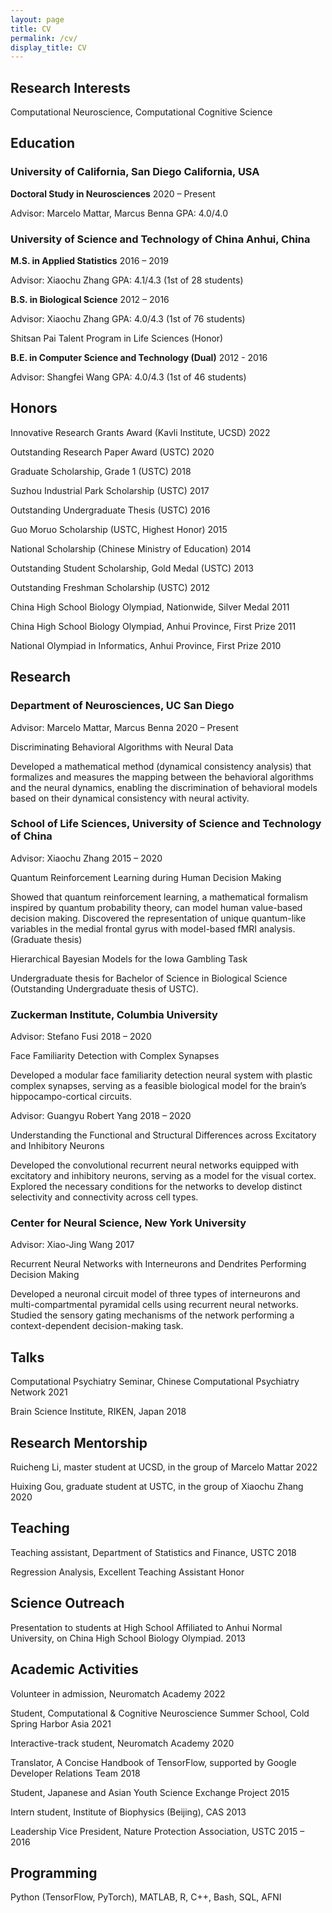 ```yaml
---
layout: page
title: CV
permalink: /cv/
display_title: CV
---
```


## Research Interests 

Computational Neuroscience, Computational Cognitive Science

## Education 

### University of California, San Diego California, USA

**Doctoral Study in Neurosciences** 2020 – Present

Advisor: Marcelo Mattar, Marcus Benna GPA: 4.0/4.0

### University of Science and Technology of China Anhui, China

**M.S. in Applied Statistics** 2016 – 2019

Advisor: Xiaochu Zhang GPA: 4.1/4.3 (1st of 28 students)

**B.S. in Biological Science** 2012 – 2016

Advisor: Xiaochu Zhang GPA: 4.0/4.3 (1st of 76 students)

Shitsan Pai Talent Program in Life Sciences (Honor)

**B.E. in Computer Science and Technology (Dual)** 2012 - 2016

Advisor: Shangfei Wang GPA: 4.0/4.3 (1st of 46 students)

## Honors 

Innovative Research Grants Award (Kavli Institute, UCSD) 2022

Outstanding Research Paper Award (USTC) 2020

Graduate Scholarship, Grade 1 (USTC) 2018

Suzhou Industrial Park Scholarship (USTC) 2017

Outstanding Undergraduate Thesis (USTC) 2016

Guo Moruo Scholarship (USTC, Highest Honor) 2015

National Scholarship (Chinese Ministry of Education) 2014

Outstanding Student Scholarship, Gold Medal (USTC) 2013

Outstanding Freshman Scholarship (USTC) 2012

China High School Biology Olympiad, Nationwide, Silver Medal 2011

China High School Biology Olympiad, Anhui Province, First Prize 2011

National Olympiad in Informatics, Anhui Province, First Prize 2010


## Research 

### Department of Neurosciences, UC San Diego

Advisor: Marcelo Mattar, Marcus Benna 2020 – Present

Discriminating Behavioral Algorithms with Neural Data

Developed a mathematical method (dynamical consistency analysis) that formalizes and measures the mapping between the behavioral algorithms and the neural dynamics, enabling the discrimination of behavioral models based on their dynamical consistency with neural activity. 

### School of Life Sciences, University of Science and Technology of China

Advisor: Xiaochu Zhang 2015 – 2020

Quantum Reinforcement Learning during Human Decision Making

Showed that quantum reinforcement learning, a mathematical formalism inspired by quantum probability theory, can model human value-based decision making. Discovered the representation of unique quantum-like variables in the medial frontal gyrus with model-based fMRI analysis. (Graduate thesis)

Hierarchical Bayesian Models for the Iowa Gambling Task

Undergraduate thesis for Bachelor of Science in Biological Science (Outstanding Undergraduate thesis of USTC).

### Zuckerman Institute, Columbia University

Advisor: Stefano Fusi 2018 – 2020

Face Familiarity Detection with Complex Synapses

Developed a modular face familiarity detection neural system with plastic complex synapses, serving as a feasible biological model for the brain’s hippocampo-cortical circuits.

Advisor: Guangyu Robert Yang 2018 – 2020

Understanding the Functional and Structural Differences across Excitatory and Inhibitory Neurons

Developed the convolutional recurrent neural networks equipped with excitatory and inhibitory neurons, serving as a model for the visual cortex. Explored
the necessary conditions for the networks to develop distinct selectivity and connectivity across cell types.

### Center for Neural Science, New York University

Advisor: Xiao-Jing Wang 2017

Recurrent Neural Networks with Interneurons and Dendrites Performing Decision Making

Developed a neuronal circuit model of three types of interneurons and multi-compartmental pyramidal cells using recurrent neural networks. Studied the sensory gating mechanisms of the network performing a context-dependent decision-making task.

## Talks 

Computational Psychiatry Seminar, Chinese Computational Psychiatry Network 2021

Brain Science Institute, RIKEN, Japan 2018

## Research Mentorship 

Ruicheng Li, master student at UCSD, in the group of Marcelo Mattar 2022

Huixing Gou, graduate student at USTC, in the group of Xiaochu Zhang 2020

## Teaching 

Teaching assistant, Department of Statistics and Finance, USTC 2018

Regression Analysis, Excellent Teaching Assistant Honor

## Science Outreach 

Presentation to students at High School Affiliated to Anhui Normal University, on China High School Biology Olympiad. 2013

## Academic Activities 

Volunteer in admission, Neuromatch Academy 2022

Student, Computational & Cognitive Neuroscience Summer School, Cold Spring Harbor Asia 2021

Interactive-track student, Neuromatch Academy 2020

Translator, A Concise Handbook of TensorFlow, supported by Google Developer Relations Team 2018

Student, Japanese and Asian Youth Science Exchange Project 2015

Intern student, Institute of Biophysics (Beijing), CAS 2013

Leadership Vice President, Nature Protection Association, USTC 2015 – 2016

## Programming 

Python (TensorFlow, PyTorch), MATLAB, R, C++, Bash, SQL, AFNI

